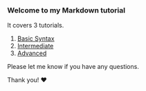 ### Welcome to my Markdown tutorial

It covers 3 tutorials.

1. [Basic Syntax](https://github.com/etherdevpro/Markdown_tutorial/blob/master/1-Basic-Syntax.md)
2. [Intermediate]()
3. [Advanced]()


Please let me know if you have any questions.

Thank you! :heart: